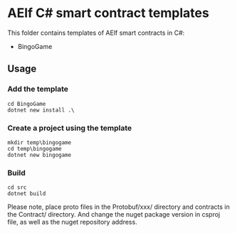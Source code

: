 # AElf C# smart contract templates

This folder contains templates of AElf smart contracts in C#:
- BingoGame

## Usage

### Add the template

```
cd BingoGame
dotnet new install .\
```

### Create a project using the template
```
mkdir temp\bingogame
cd temp\bingogame
dotnet new bingogame
```

### Build
```
cd src
dotnet build
```
Please note, place proto files in the Protobuf/xxx/ directory and contracts in the Contract/ directory. And change the nuget package version in csproj file, as well as the nuget repository address.
